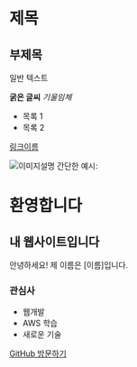 # 제목
## 부제목

일반 텍스트

**굵은 글씨**
*기울임체*

- 목록 1
- 목록 2

[링크이름](URL주소)

![이미지설명](이미지URL)
간단한 예시:

# 환영합니다

## 내 웹사이트입니다

안녕하세요! 제 이름은 [이름]입니다.

### 관심사
- 웹개발
- AWS 학습
- 새로운 기술

[GitHub 방문하기](https://github.com/사용자명)
